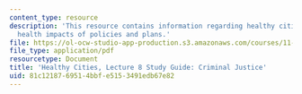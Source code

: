 ```yaml
---
content_type: resource
description: 'This resource contains information regarding healthy cities: Assessing
  health impacts of policies and plans.'
file: https://ol-ocw-studio-app-production.s3.amazonaws.com/courses/11-s941-healthy-cities-assessing-health-impacts-of-policies-and-plans-spring-2016/81c1218769514bbfe5153491edb67e82_MIT11_S941S16_Class8Guide.pdf
file_type: application/pdf
resourcetype: Document
title: 'Healthy Cities, Lecture 8 Study Guide: Criminal Justice'
uid: 81c12187-6951-4bbf-e515-3491edb67e82
---
```

